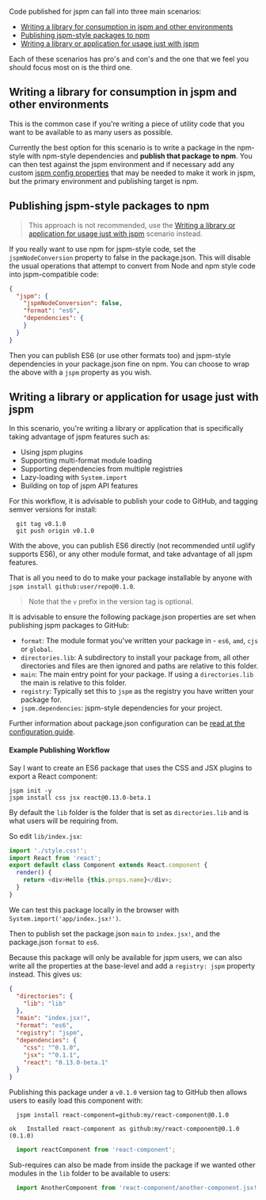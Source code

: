 Code published for jspm can fall into three main scenarios:

* [Writing a library for consumption in jspm and other environments](#writing-a-library-for-consumption-in-jspm-and-other-environments)
* [Publishing jspm-style packages to npm](#publishing-es6-to-npm)
* [Writing a library or application for usage just with jspm](#writing-a-library-or-application-for-usage-just-with-jspm)

Each of these scenarios has pro's and con's and the one that we feel you should focus most on is the third one.

## Writing a library for consumption in jspm and other environments

This is the common case if you're writing a piece of utility code that you want to be available to as many users as possible.

Currently the best option for this scenario is to write a package in the npm-style with npm-style dependencies and **publish that package to npm**. You can then test against the jspm environment and if necessary add any custom [jspm config properties](https://github.com/jspm/registry/wiki/Configuring-Packages-for-jspm) that may be needed to make it work in jspm, but the primary environment and publishing target is npm.

## Publishing jspm-style packages to npm

> This approach is not recommended, use the [Writing a library or application for usage just with jspm](#writing-a-library-or-application-for-usage-just-with-jspm) scenario instead.

If you really want to use npm for jspm-style code, set the `jspmNodeConversion` property to false in the package.json. This will disable the usual operations that attempt to convert from Node and npm style code into jspm-compatible code:

```json
{
  "jspm": {
    "jspmNodeConversion": false,
    "format": "es6",
    "dependencies": {
    }
  }
}
```

Then you can publish ES6 (or use other formats too) and jspm-style dependencies in your package.json fine on npm. You can choose to wrap the above with a `jspm` property as you wish.

## Writing a library or application for usage just with jspm

In this scenario, you're writing a library or application that is specifically taking advantage of jspm features such as:

* Using jspm plugins
* Supporting multi-format module loading
* Supporting dependencies from multiple registries
* Lazy-loading with `System.import`
* Building on top of jspm API features

For this workflow, it is advisable to publish your code to GitHub, and tagging semver versions for install:

```
  git tag v0.1.0
  git push origin v0.1.0
```

With the above, you can publish ES6 directly (not recommended until uglify supports ES6), or any other module format, and take advantage of all jspm features.

That is all you need to do to make your package installable by anyone with `jspm install github:user/repo@0.1.0`.

> Note that the `v` prefix in the version tag is optional.

It is advisable to ensure the following package.json properties are set when publishing jspm packages to GitHub:

* `format`: The module format you've written your package in - `es6`, `amd`, `cjs` or `global`.
* `directories.lib`: A subdirectory to install your package from, all other directories and files are then ignored and paths are relative to this folder.
* `main`: The main entry point for your package. If using a `directories.lib` the main is relative to this folder.
* `registry`: Typically set this to `jspm` as the registry you have written your package for.
* `jspm.dependencies`: jspm-style dependencies for your project.

Further information about package.json configuration can be [read at the configuration guide](https://github.com/jspm/registry/wiki/Configuring-Packages-for-jspm).

#### Example Publishing Workflow

Say I want to create an ES6 package that uses the CSS and JSX plugins to export a React component:

```
jspm init -y
jspm install css jsx react@0.13.0-beta.1
```

By default the `lib` folder is the folder that is set as `directories.lib` and is what users will be requiring from.

So edit `lib/index.jsx`:

```javascript
import './style.css!';
import React from 'react';
export default class Component extends React.component {
  render() {
    return <div>Hello {this.props.name}</div>;
  }
}
```

We can test this package locally in the browser with `System.import('app/index.jsx!')`.

Then to publish set the package.json `main` to `index.jsx!`, and the package.json `format` to `es6`.

Because this package will only be available for jspm users, we can also write all the properties at the base-level and add a `registry: jspm` property instead. This gives us:

```json
{
  "directories": {
    "lib": "lib"
  },
  "main": "index.jsx!",
  "format": "es6",
  "registry": "jspm",
  "dependencies": {
    "css": "^0.1.0",
    "jsx": "^0.1.1",
    "react": "0.13.0-beta.1"
  }
}
```

Publishing this package under a `v0.1.0` version tag to GitHub then allows users to easily load this component with:

```
  jspm install react-component=github:my/react-component@0.1.0

ok   Installed react-component as github:my/react-component@0.1.0 (0.1.0)
```

```javascript
  import reactComponent from 'react-component';
```

Sub-requires can also be made from inside the package if we wanted other modules in the `lib` folder to be available to users:

```javascript
  import AnotherComponent from 'react-component/another-component.jsx!';
```

